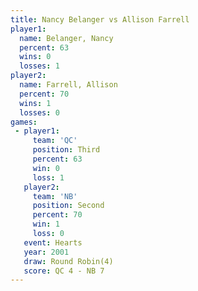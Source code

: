 ```yaml
---
title: Nancy Belanger vs Allison Farrell
player1:                
  name: Belanger, Nancy 
  percent: 63           
  wins: 0               
  losses: 1             
player2:                
  name: Farrell, Allison
  percent: 70           
  wins: 1               
  losses: 0             
games:
 - player1:         
     team: 'QC'     
     position: Third
     percent: 63    
     win: 0         
     loss: 1        
   player2:          
     team: 'NB'      
     position: Second
     percent: 70     
     win: 1          
     loss: 0         
   event: Hearts       
   year: 2001          
   draw: Round Robin(4)
   score: QC 4 - NB 7  
---
```

